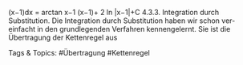(x−1)dx
= arctan x−1
(x−1)+ 2 ln |x−1|+C
4.3.3. Integration durch Substitution. Die Integration durch Substitution haben wir schon ver-
einfacht in den grundlegenden Verfahren kennengelernt. Sie ist die Übertragung der Kettenregel aus

   Tags & Topics:
   #Übertragung
   #Kettenregel
